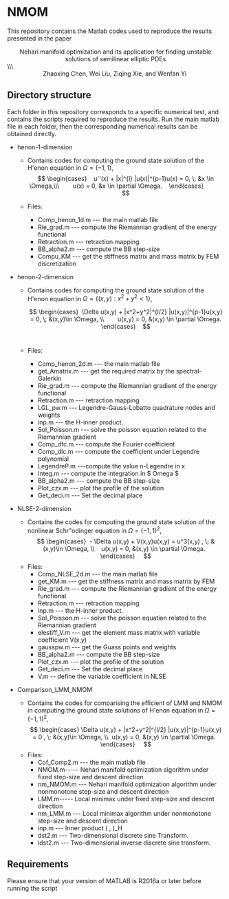 # NMOM  
This repository contains the Matlab codes used to reproduce the results presented in the paper   
 <center> Nehari manifold optimization and its application for finding unstable solutions of semilinear elliptic PDEs </center> \\\
 
<center> Zhaoxing Chen, Wei Liu, Ziqing Xie, and Wenfan Yi </center> 

## Directory structure    
Each folder in this repository corresponds to a specific numerical test, and contains the scripts required to reproduce the results. Run the main matlab file in each folder, then the corresponding numerical results can be obtained directly.         
- henon-1-dimension  
  + Contains codes for computing the ground state solution of  the H\'enon equation in $\Omega = (-1,1) $,
            
    $$
       \begin{cases}    
        u''(x) + |x|^{l} |u(x)|^{p-1}u(x) = 0, \; &x \in \Omega,\\\        
        u(x) = 0,   &x \in \partial \Omega.    
       \end{cases}            
    $$
    
  + Files: 
    * Comp_henon_1d.m  --- the main matlab file   
    * Rie_grad.m --- compute the Riemannian gradient of the energy functional    
    * Retraction.m --- retraction mapping      
    * BB_alpha2.m --- compute the BB step-size  
    * Compu_KM --- get the stiffness matrix and mass matrix by FEM discretization        
 
- henon-2-dimension  
  + Contains codes for computing the ground state solution of the H\'enon equation in $\Omega = \{(x,y):x^2+y^2<1\}$,   
     
    $$
    \begin{cases}  
    \Delta u(x,y) + |x^2+y^2|^{l/2} |u(x,y)|^{p-1}u(x,y)  = 0, \; &(x,y)\in \Omega,  \\        
     u(x,y) = 0,    &(x,y) \in \partial \Omega. 
    \end{cases}    
    $$      
  + Files:
    * Comp_henon_2d.m  --- the main matlab file 
    * get_Amatrix.m --- get the required matrix by the spectral-Galerkin  
    * Rie_grad.m --- compute the Riemannian gradient of the energy functional    
    * Retraction.m --- retraction mapping    
    * LGL_pw.m --- Legendre-Gauss-Lobatto quadrature nodes and weights  
    * inp.m --- the H-inner product.  
    * Sol_Poisson.m --- solve the poisson equation related to the Riemannian gradient
    * Comp_dfc.m --- compute the Fourier coefficient    
    * Comp_dlc.m --- compute the coefficient under Legendre polynomial   
    * LegendreP.m ---compute the value n-Legendre in x  
    * Integ.m --- compute the integration in $ Omega $    
    * BB_alpha2.m --- compute the BB step-size    
    * Plot_czx.m --- plot the profile of the solution  
    * Get_deci.m --- Set the decimal place  

- NLSE-2-dimension
  + Contains the codes for computing the ground state solution of  the nonlinear Schr\"odinger equation in $\Omega = (-1,1)^2$,
         $$ 
          \begin{cases}  
          - \Delta u(x,y) + V(x,y)u(x,y)   = u^3(x,y) ,  \; &(x,y)\in \Omega, \\    
           u(x,y)  = 0,   &(x,y) \in \partial \Omega.   
          \end{cases}     
         $$
  + Files:
    * Comp_NLSE_2d.m --- the main matlab file
    * get_KM.m --- get the stiffness matrix and mass matrix by FEM
    * Rie_grad.m --- compute the Riemannian gradient of the energy functional    
    * Retraction.m --- retraction mapping    
    * inp.m --- the H-inner product.
    * Sol_Poisson.m --- solve the poisson equation related to the Riemannian gradient  
    * elestiff_V.m --- get the element mass matrix with variable coefficient V(x,y)  
    * gausspw.m --- get the Guass points and weights  
    * BB_alpha2.m --- compute the BB step-size      
    * Plot_czx.m --- plot the profile of the solution  
    * Get_deci.m --- Set the decimal place  
    * V.m -- define the variable coefficient in NLSE   


- Comparison_LMM_NMOM
  + Contains the codes for comparising the efficient of LMM and NMOM in computing the ground state solutions of H\'enon equation in $\Omega = (-1,1)^2$, 
    $$ 
    \begin{cases} \Delta u(x,y) + |x^2+y^2|^{l/2} |u(x,y)|^{p-1}u(x,y) = 0 ,  \; &(x,y)\in \Omega, \\  
      u(x,y) = 0,   &(x,y) \in \partial \Omega.   
    \end{cases}     
    $$
  + Files:
    * Cof_Comp2.m --- the main matlab file 
    * NMOM.m----- Nehari manifold optimization algorithm under fixed step-size and descent direction  
    * nm_NMOM.m --- Nehari manifold optimization algorithm under nonmonotone step-size and descent direction  
    * LMM.m----- Local minimax under fixed step-size and descent direction    
    * nm_LMM.m --- Local minimax algorithm under nonmonotone step-size and descent direction    
    * inp.m --- Inner product ( , )_H  
    * dst2.m --- Two-dimensional discrete sine Transform.            
    * idst2.m --- Two-dimensional inverse discrete sine transform.  

## Requirements
Please ensure that your version of MATLAB is R2016a or later before running the script

